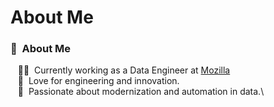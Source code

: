 # About Me

### :space_invader: &nbsp;About Me

&nbsp;&nbsp;&nbsp;:technologist: &nbsp;Currently working as a Data Engineer at [Mozilla](https://www.mozilla.com/) \
&nbsp;&nbsp;&nbsp;:seedling: &nbsp;Love for engineering and innovation.\
&nbsp;&nbsp;&nbsp;:heartbeat: &nbsp;Passionate about modernization and automation in data.\